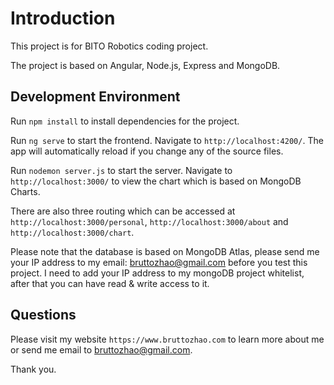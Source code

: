 # Introduction

This project is for BITO Robotics coding project. 

The project is based on Angular, Node.js, Express and MongoDB.

## Development Environment

Run `npm install` to install dependencies for the project.

Run `ng serve` to start the frontend. Navigate to `http://localhost:4200/`. The app will automatically reload if you change any of the source files.

Run `nodemon server.js` to start the server. Navigate to `http://localhost:3000/` to view the chart which is based on MongoDB Charts.

There are also three routing which can be accessed at `http://localhost:3000/personal`, `http://localhost:3000/about` and `http://localhost:3000/chart`.

Please note that the database is based on MongoDB Atlas, please send me your IP address to my email: bruttozhao@gmail.com before you test this project. I need to add your IP address to my mongoDB project whitelist, after that you can have read & write access to it.

## Questions

Please visit my website `https://www.bruttozhao.com` to learn more about me or send me email to bruttozhao@gmail.com.

Thank you.
